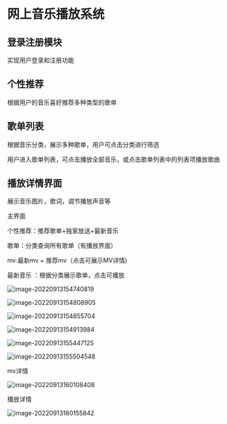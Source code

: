 # 网上音乐播放系统

## 登录注册模块

实现用户登录和注册功能

## 个性推荐

根据用户的音乐喜好推荐多种类型的歌单

## 歌单列表

根据音乐分类，展示多种歌单，用户可点击分类进行筛选

用户进入歌单列表，可点击播放全部音乐，或点击歌单列表中的列表项播放歌曲

## 播放详情界面

展示音乐图片，歌词，调节播放声音等

 

主界面

个性推荐：推荐歌单+独家放送+最新音乐

歌单：分类查询所有歌单（有播放界面）

mv:最新mv + 推荐mv（点击可展示MV详情)

最新音乐 ：根据分类展示歌单，点击可播放



![image-20220913154740819](../../Typoramarkdown%E5%AD%A6%E4%B9%A0%E7%BC%96%E8%BE%91/web_img/image-20220913154740819.png)

![image-20220913154808905](../../Typoramarkdown%E5%AD%A6%E4%B9%A0%E7%BC%96%E8%BE%91/web_img/image-20220913154808905.png)

![image-20220913154855704](../../Typoramarkdown%E5%AD%A6%E4%B9%A0%E7%BC%96%E8%BE%91/web_img/image-20220913154855704.png)

![image-20220913154913984](../../Typoramarkdown%E5%AD%A6%E4%B9%A0%E7%BC%96%E8%BE%91/web_img/image-20220913154913984.png)

![image-20220913155447125](../../Typoramarkdown%E5%AD%A6%E4%B9%A0%E7%BC%96%E8%BE%91/web_img/image-20220913155447125.png)

![image-20220913155504548](../../Typoramarkdown%E5%AD%A6%E4%B9%A0%E7%BC%96%E8%BE%91/web_img/image-20220913155504548.png)



 mv详情

![image-20220913160108408](../../Typoramarkdown%E5%AD%A6%E4%B9%A0%E7%BC%96%E8%BE%91/web_img/image-20220913160108408.png)

播放详情

![image-20220913160155842](../../Typoramarkdown%E5%AD%A6%E4%B9%A0%E7%BC%96%E8%BE%91/web_img/image-20220913160155842.png)